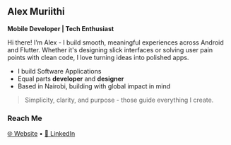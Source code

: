## Alex Muriithi

**Mobile Developer | Tech Enthusiast**

Hi there! I’m Alex - I build smooth, meaningful experiences across Android and Flutter. Whether it's designing slick interfaces or solving user pain points with clean code, I love turning ideas into polished apps.

- I build Software Applications
- Equal parts **developer** and **designer**
- Based in Nairobi, building with global impact in mind

> Simplicity, clarity, and purpose - those guide everything I create.

### Reach Me
[🌐 Website](https://alexmuriithi.com) • [💼 LinkedIn](https://www.linkedin.com/in/alex-muriithi-124b384b/)
